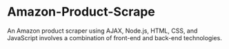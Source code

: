 # Amazon-Product-Scrape
An Amazon product scraper using AJAX, Node.js, HTML, CSS, and JavaScript involves a combination of front-end and back-end technologies.
